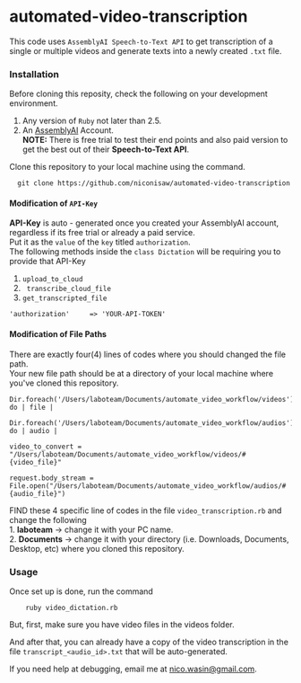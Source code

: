 # automated-video-transcription
  This code uses ```AssemblyAI Speech-to-Text API``` to get transcription of a single or multiple videos and generate texts into a newly created  ```.txt``` file.

### Installation
  Before cloning this reposity, check the following on your development environment.
   1. Any version of ```Ruby``` not later than 2.5.
   2. An [AssemblyAI](https://app.assemblyai.com/login/) Account.
      <br><b>NOTE:</b> There is free trial to test their end points and also paid version to get the best out of their <b>Speech-to-Text API</b>. 
     
  Clone this repository to your local machine using the command.
    
      git clone https://github.com/niconisaw/automated-video-transcription 
      
#### Modification of ```API-Key``` 
  <b>API-Key</b> is auto - generated once you created your AssemblyAI account, regardless if its free trial or already a paid service. 
  <br>Put it as the ```value``` of the ```key``` titled ```authorization```.
  <br> The following methods inside the ```class Dictation``` will be requiring you to provide that API-Key
  1. ```upload_to_cloud```
  2. ``` transcribe_cloud_file```
  3. ```get_transcripted_file```

    'authorization'     => 'YOUR-API-TOKEN'

#### Modification of File Paths 
  There are exactly four(4) lines of codes where you should changed the file path. 
  <br> Your new file path should be at a directory of your local machine where you've cloned this repository. 
  
    Dir.foreach('/Users/laboteam/Documents/automate_video_workflow/videos') do | file |
    
    Dir.foreach('/Users/laboteam/Documents/automate_video_workflow/audios') do | audio |
    
    video_to_convert = "/Users/laboteam/Documents/automate_video_workflow/videos/#{video_file}"
     
    request.body_stream = File.open("/Users/laboteam/Documents/automate_video_workflow/audios/#{audio_file}")
    
   FIND these 4 specific line of codes in the file ```video_transcription.rb``` and change the following <br>
      1. **laboteam** -> change it with your PC name. <br>
      2. **Documents** -> change it with your directory (i.e. Downloads, Documents, Desktop, etc) where you cloned this repository. 
    
### Usage
  Once set up is done, run the command 
      
        ruby video_dictation.rb 
   
  But, first, make sure you have video files in the videos folder. 
  
  And after that, you can already have a copy of the video transcription in the file ```transcript_<audio_id>.txt``` that will be auto-generated. 
  
  If you need help at debugging, email me at nico.wasin@gmail.com. 
    
   
  
